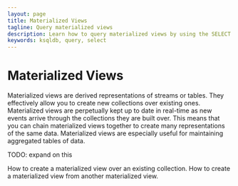 ```yaml
---
layout: page
title: Materialized Views
tagline: Query materialized views
description: Learn how to query materialized views by using the SELECT statement 
keywords: ksqldb, query, select
---
```


Materialized Views
==================

Materialized views are derived representations of streams or tables.
They effectively allow you to create new collections over existing ones.
Materialized views are perpetually kept up to date in real-time as new
events arrive through the collections they are built over. This means that
you can chain materialized views together to create many representations
of the same data. Materialized views are especially useful for maintaining
aggregated tables of data.

TODO: expand on this

How to create a materialized view over an existing collection.
How to create a materialized view from another materialized view.
